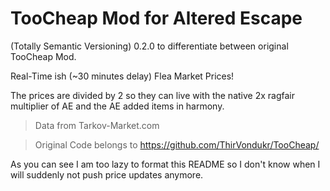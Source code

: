 # TooCheap Mod for Altered Escape
(Totally Semantic Versioning) 0.2.0 to differentiate between original TooCheap Mod.

Real-Time ish (~30 minutes delay) Flea Market Prices!

The prices are divided by 2 so they can live with the native 2x ragfair multiplier of AE and the AE added items in harmony.

> Data from Tarkov-Market.com

> Original Code belongs to https://github.com/ThirVondukr/TooCheap/

As you can see I am too lazy to format this README so I don't know when I will suddenly not push price updates anymore.
